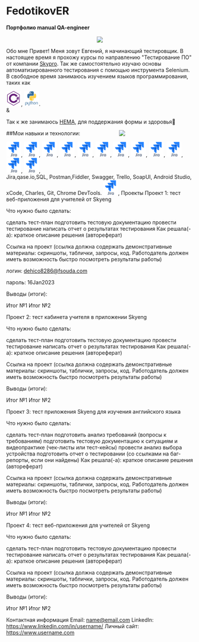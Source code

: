 # FedotikovER
**Портфолио manual QA-engineer** 

<div id="header" align="center">
  <img src="https://media.giphy.com/media/8wsIfzghzPjMmjngPW/giphy.gif" width="200" align="center"/>
</div>

Обо мне
  Привет! Меня зовут Евгений, я начинающий тестировщик. В настоящее время я прохожу курсы по направлению "Тестирование ПО" от компании [Skypro](https://sky.pro/courses/programming/qa-engineer). Так же самостоятельно изучаю основы автоматизированного тестирования с помощью инструмента Selenium. В свободное время занимаюсь изучением языков программирования, таких как  
  <div>
    <img src="https://github.com/devicons/devicon/blob/master/icons/csharp/csharp-line.svg" title="C#" alt="C#" width="40" height="40"/>,
    <img src="https://github.com/devicons/devicon/blob/master/icons/python/python-original-wordmark.svg" title="Python" alt="Python" width="40" height="40"/>.
  </div>&
  
  Так к же занимаюсь [HEMA](https://nn-hema-fencing-ekb.ru/), для поддержания формы и здоровья🤺 
  <div>
  <img src="https://media.giphy.com/media/v1.Y2lkPTc5MGI3NjExZzNtZHNoeTE1b2Q3eXJoeGo2MHB6MG1sMnpqeTRtbmU2ZDdlbWhuZSZlcD12MV9pbnRlcm5hbF9naWZfYnlfaWQmY3Q9Zw/AiERKpGcwARAMZNxQe/giphy.gif" width="200" align="right"/>
  </div>

##Мои навыки и технологии:
<div>
  <img src="https://github.com/devicons/devicon/blob/master/icons/jira/jira-original-wordmark.svg" width="40" height="40"/>,
  <img src="https://github.com/devicons/devicon/blob/master/icons/jira/jira-original-wordmark.svg" width="40" height="40"/>,
  <img src="https://github.com/devicons/devicon/blob/master/icons/jira/jira-original-wordmark.svg" width="40" height="40"/>,
  <img src="https://github.com/devicons/devicon/blob/master/icons/jira/jira-original-wordmark.svg" width="40" height="40"/>,
  <img src="https://github.com/devicons/devicon/blob/master/icons/jira/jira-original-wordmark.svg" width="40" height="40"/>,
  <img src="https://github.com/devicons/devicon/blob/master/icons/jira/jira-original-wordmark.svg" width="40" height="40"/>,
  <img src="https://github.com/devicons/devicon/blob/master/icons/jira/jira-original-wordmark.svg" width="40" height="40"/>,
  <img src="https://github.com/devicons/devicon/blob/master/icons/jira/jira-original-wordmark.svg" width="40" height="40"/>,
  <img src="https://github.com/devicons/devicon/blob/master/icons/jira/jira-original-wordmark.svg" width="40" height="40"/>,
  <img src="https://github.com/devicons/devicon/blob/master/icons/jira/jira-original-wordmark.svg" width="40" height="40"/>,
  <img src="https://github.com/devicons/devicon/blob/master/icons/jira/jira-original-wordmark.svg" width="40" height="40"/>,
  <img src="https://github.com/devicons/devicon/blob/master/icons/jira/jira-original-wordmark.svg" width="40" height="40"/>,
</div>
Jira,qase.io,SQL, Postman,Fiddler, Swagger, Trello,
SoapUI, Android Studio, xCode, Charles, Git, Chrome DevTools.
<img src="https://github.com/devicons/devicon/blob/master/icons/jira/jira-original-wordmark.svg" width="40" height="40"/>,
Проекты
Проект 1: тест веб-приложения для учителей от Skyeng

Что нужно было сделать:

сделать тест-план
подготовить тестовую документацию
провести тестирование
написать отчет о результатах тестирования
Как решала(-а): краткое описание решения (автореферат)

Ссылка на проект (ссылка должна содержать демонстративные материалы: скриншоты, таблички, запросы, код. Работодатель должен иметь возможность быстро посмотреть результаты работы)

логин: dehico8286@fsouda.com

пароль: 16Jan2023

Выводы (итоги):

Итог №1
Итог №2


Проект 2: тест кабинета учителя в приложении Skyeng

Что нужно было сделать:

сделать тест-план
подготовить тестовую документацию
провести тестирование
написать отчет о результатах тестирования
Как решала(-а): краткое описание решения (автореферат)

Ссылка на проект (ссылка должна содержать демонстративные материалы: скриншоты, таблички, запросы, код. Работодатель должен иметь возможность быстро посмотреть результаты работы)

Выводы (итоги):

Итог №1
Итог №2

Проект 3: тест приложения Skyeng для изучения английского языка

Что нужно было сделать:

сделать тест-план
подготовить анализ требований (вопросы к требованиям)
подготовить тестовую документацию к ситуациям и видеопрактике (чек-листы или тест-кейсы)
провести анализ выбора устройства
подготовить отчет о тестировании (со ссылками на баг-репорты, если они найдены)
Как решала(-а): краткое описание решения (автореферат)

Ссылка на проект (ссылка должна содержать демонстративные материалы: скриншоты, таблички, запросы, код. Работодатель должен иметь возможность быстро посмотреть результаты работы)

Выводы (итоги):

Итог №1
Итог №2

Проект 4: тест веб-приложения для учителей от Skyeng

Что нужно было сделать:

сделать тест-план
подготовить тестовую документацию
провести тестирование
написать отчет о результатах тестирования
Как решала(-а): краткое описание решения (автореферат)

Ссылка на проект (ссылка должна содержать демонстративные материалы: скриншоты, таблички, запросы, код. Работодатель должен иметь возможность быстро посмотреть результаты работы)

Выводы (итоги):

Итог №1
Итог №2

Контактная информация
Email: name@email.com
LinkedIn: https://www.linkedin.com/in/username/
Личный сайт: https://www.username.com
